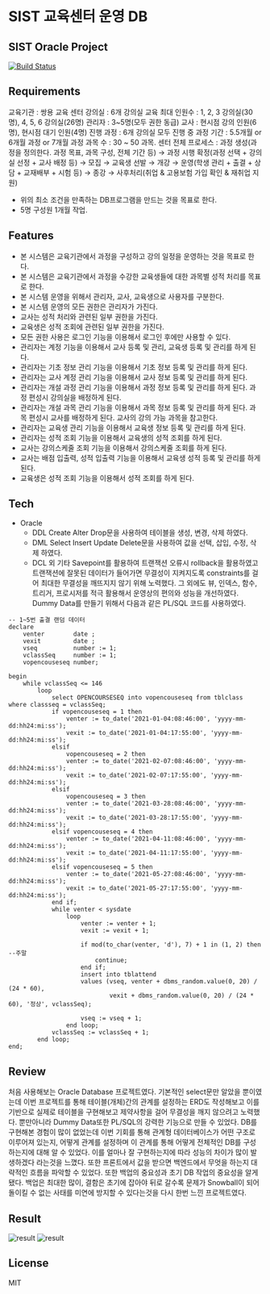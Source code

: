 # SIST 교육센터 운영 DB
## SIST Oracle Project

[![Build Status](https://travis-ci.org/joemccann/dillinger.svg?branch=master)](https://travis-ci.org/joemccann/dillinger)

## Requirements
교육기관 : 쌍용 교육 센터
강의실 : 6개
강의실 교육 최대 인원수 : 1, 2, 3 강의실(30명), 4, 5, 6 강의실(26명)
관리자 : 3~5명(모두 권한 동급)
교사 : 현시점 강의 인원(6명), 현시점 대기 인원(4명)
진행 과정 : 6개 강의실 모두 진행 중
과정 기간 : 5.5개월 or 6개월 과정 or 7개월 과정
과목 수 : 30 ~ 50 과목.
센터 전체 프로세스 : 과정 생성(과정을 정의한다. 과정 목표, 과목 구성, 전체 기간 등) → 과정 시행 확정(과정 선택 + 강의실 선정 + 교사 배정 등) → 모집 → 교육생 선발 → 개강 → 운영(학생 관리 + 출결 + 상담 + 교재배부 + 시험 등) → 종강 → 사후처리(취업 & 고용보험 가입 확인 & 재취업 지원)

- 위의 최소 조건을 만족하는 DB프로그램을 만드는 것을 목표로 한다.
- 5명 구성원 1개월 작업.

## Features
- 본 시스템은 교육기관에서 과정을 구성하고 강의 일정을 운영하는 것을 목표로 한다.
- 본 시스템은 교육기관에서 과정을 수강한 교육생들에 대한 과목별 성적 처리를 목표로 한다.
- 본 시스템 운영을 위해서 관리자, 교사, 교육생으로 사용자를 구분한다.
- 본 시스템 운영의 모든 권한은 관리자가 가진다.
- 교사는 성적 처리와 관련된 일부 권한을 가진다.
- 교육생은 성적 조회에 관련된 일부 권한을 가진다.
- 모든 권한 사용은 로그인 기능을 이용해서 로그인 후에만 사용할 수 있다.
- 관리자는 계정 기능을 이용해서 교사 등록 및 관리, 교육생 등록 및 관리를 하게 된다.
- 관리자는 기초 정보 관리 기능을 이용해서 기초 정보 등록 및 관리를 하게 된다.
- 관리자는 교사 계정 관리 기능을 이용해서 교사 정보 등록 및 관리를 하게 된다.
- 관리자는 개설 과정 관리 기능을 이용해서 과정 정보 등록 및 관리를 하게 된다. 과정 편성시 강의실을 배정하게 된다.
- 관리자는 개설 과목 관리 기능을 이용해서 과목 정보 등록 및 관리를 하게 된다. 과목 편성시 교사를 배정하게 된다. 교사의 강의 가능 과목을 참고한다.
- 관리자는 교육생 관리 기능을 이용해서 교육생 정보 등록 및 관리를 하게 된다.
- 관리자는 성적 조회 기능을 이용해서 교육생의 성적 조회를 하게 된다.
- 교사는 강의스케줄 조회 기능을 이용해서 강의스케줄 조회를 하게 된다.
- 교사는 배점 입출력, 성적 입출력 기능을 이용해서 교육생 성적 등록 및 관리를 하게 된다.
- 교육생은 성적 조회 기능을 이용해서 성적 조회를 하게 된다.



## Tech

- Oracle
    - DDL
        Create Alter Drop문을 사용하여 테이블을 생성, 변경, 삭제 하였다.
    - DML
        Select Insert Update Delete문을 사용하여 값을 선택, 삽입, 수정, 삭제 하였다.
    - DCL 외 기타
        Savepoint를 활용하여 트랜잭션 오류시 rollback을 활용하였고 트랜잭션에 잘못된 데이터가 들어가면 무결성이 지켜지도록 constraints를 걸어 최대한 무결성을 깨뜨지지 않기 위해 노력했다.
        그 외에도 뷰, 인덱스, 함수, 트리거, 프로시저를 적극 활용해서 운영상의 편의와 성능을 개선하였다.
        Dummy Data를 만들기 위해서 다음과 같은 PL/SQL 코드를 사용하였다.
        
```
-- 1~5번 출결 랜덤 데이터
declare
    venter        date ;
    vexit         date ;
    vseq          number := 1;
    vclassSeq     number := 1;
    vopencouseseq number;

begin
    while vclassSeq <= 146
        loop
            select OPENCOURSESEQ into vopencouseseq from tblclass where classseq = vclassSeq;
            if vopencouseseq = 1 then
                venter := to_date('2021-01-04:08:46:00', 'yyyy-mm-dd:hh24:mi:ss');
                vexit := to_date('2021-01-04:17:55:00', 'yyyy-mm-dd:hh24:mi:ss');
            elsif
                vopencouseseq = 2 then
                venter := to_date('2021-02-07:08:46:00', 'yyyy-mm-dd:hh24:mi:ss');
                vexit := to_date('2021-02-07:17:55:00', 'yyyy-mm-dd:hh24:mi:ss');
            elsif
                vopencouseseq = 3 then
                venter := to_date('2021-03-28:08:46:00', 'yyyy-mm-dd:hh24:mi:ss');
                vexit := to_date('2021-03-28:17:55:00', 'yyyy-mm-dd:hh24:mi:ss');
            elsif vopencouseseq = 4 then
                venter := to_date('2021-04-11:08:46:00', 'yyyy-mm-dd:hh24:mi:ss');
                vexit := to_date('2021-04-11:17:55:00', 'yyyy-mm-dd:hh24:mi:ss');
            elsif vopencouseseq = 5 then
                venter := to_date('2021-05-27:08:46:00', 'yyyy-mm-dd:hh24:mi:ss');
                vexit := to_date('2021-05-27:17:55:00', 'yyyy-mm-dd:hh24:mi:ss');
            end if;
            while venter < sysdate
                loop
                    venter := venter + 1;
                    vexit := vexit + 1;

                    if mod(to_char(venter, 'd'), 7) + 1 in (1, 2) then --주말
                        continue;
                    end if;
                    insert into tblattend
                    values (vseq, venter + dbms_random.value(0, 20) / (24 * 60),
                            vexit + dbms_random.value(0, 20) / (24 * 60), '정상', vclassSeq);

                    vseq := vseq + 1;
                end loop;
            vclassSeq := vclassSeq + 1;
        end loop;
end;
```
        


    

## Review
처음 사용해보는 Oracle Database 프로젝트였다. 기본적인 select문만 알았을 뿐이였는데 이번 프로젝트를 통해 테이블(개체)간의 관계를 설정하는 ERD도 작성해보고 이를 기반으로 실제로 테이블을 구현해보고 제약사항을 걸어 무결성을 깨지 않으려고 노력했다. 뿐만아니라 Dummy Data또한 PL/SQL의 강력한 기능으로 만들 수 있었다. DB를 구현해본 경험이 많이 없었는데 이번 기회를 통해 관계형 데이터베이스가 어떤 구조로 이루어져 있는지, 어떻게 관계를 설정하며 이 관계를 통해 어떻게 전체적인 DB를 구성하는지에 대해 알 수 있었다. 이를 얼마나 잘 구현하는지에 따라 성능의 차이가 많이 발생하겠다 라는것을 느꼈다. 또한 프론트에서 값을 받으면 백엔드에서 무엇을 하는지 대략적인 흐름을 파악할 수 있었다. 또한 백업의 중요성과 초기 DB 작업의 중요성을 알게 됐다. 백업은 최대한 많이, 결함은 초기에 잡아야 뒤로 갈수록 문제가 Snowball이 되어 돌이킬 수 없는 사태를 미연에 방지할 수 있다는것을 다시 한번 느낀 프로젝트였다.

## Result
![result](erd1.jpg)
![result](erd2.jpg)


## License

MIT



[//]: # (These are reference links used in the body of this note and get stripped out when the markdown processor does its job. There is no need to format nicely because it shouldn't be seen. Thanks SO - http://stackoverflow.com/questions/4823468/store-comments-in-markdown-syntax)
